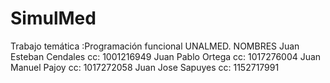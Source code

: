 # SimulMed
Trabajo temática :Programación funcional UNALMED.
NOMBRES
Juan Esteban Cendales  cc: 1001216949
Juan Pablo Ortega      cc: 1017276004
Juan Manuel Pajoy      cc: 1017272058
Juan Jose Sapuyes      cc: 1152717991
